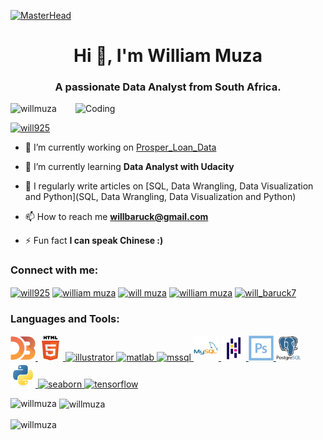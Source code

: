 [![MasterHead](https://miro.medium.com/max/970/0*1geNIsiclzJROVrH.png)](https://willmuza.com)
<h1 align="center">Hi 👋, I'm William Muza</h1>
<h3 align="center">A passionate Data Analyst from South Africa.</h3>
<img align="right" alt="Coding" width="400" src="https://www.sureworks.in/images/bigdata.gif">

<p align="left"> <img src="https://komarev.com/ghpvc/?username=willmuza&label=Profile%20views&color=0e75b6&style=flat" alt="willmuza" /> </p>

<p align="left"> <a href="https://twitter.com/will925" target="blank"><img src="https://img.shields.io/twitter/follow/will925?logo=twitter&style=for-the-badge" alt="will925" /></a> </p>

- 🔭 I’m currently working on [Prosper_Loan_Data](file:///C:/Users/Will/AppData/Local/Temp/Temp2_ProsperLoanData.zip/ProsperLoanData/Prosper_Loan_Data.html)

- 🌱 I’m currently learning **Data Analyst with Udacity**

- 📝 I regularly write articles on [SQL, Data Wrangling, Data Visualization and Python](SQL, Data Wrangling, Data Visualization and Python)

- 📫 How to reach me **willbaruck@gmail.com**

- ⚡ Fun fact **I can speak Chinese :)**

<h3 align="left">Connect with me:</h3>
<p align="left">
<a href="https://twitter.com/will925" target="blank"><img align="center" src="https://raw.githubusercontent.com/rahuldkjain/github-profile-readme-generator/master/src/images/icons/Social/twitter.svg" alt="will925" height="30" width="40" /></a>
<a href="https://linkedin.com/in/william muza" target="blank"><img align="center" src="https://raw.githubusercontent.com/rahuldkjain/github-profile-readme-generator/master/src/images/icons/Social/linked-in-alt.svg" alt="william muza" height="30" width="40" /></a>
<a href="https://kaggle.com/will muza" target="blank"><img align="center" src="https://raw.githubusercontent.com/rahuldkjain/github-profile-readme-generator/master/src/images/icons/Social/kaggle.svg" alt="will muza" height="30" width="40" /></a>
<a href="https://fb.com/william muza" target="blank"><img align="center" src="https://raw.githubusercontent.com/rahuldkjain/github-profile-readme-generator/master/src/images/icons/Social/facebook.svg" alt="william muza" height="30" width="40" /></a>
<a href="https://instagram.com/will_baruck7" target="blank"><img align="center" src="https://raw.githubusercontent.com/rahuldkjain/github-profile-readme-generator/master/src/images/icons/Social/instagram.svg" alt="will_baruck7" height="30" width="40" /></a>
</p>

<h3 align="left">Languages and Tools:</h3>
<p align="left"> <a href="https://d3js.org/" target="_blank" rel="noreferrer"> <img src="https://raw.githubusercontent.com/devicons/devicon/master/icons/d3js/d3js-original.svg" alt="d3js" width="40" height="40"/> </a> <a href="https://www.w3.org/html/" target="_blank" rel="noreferrer"> <img src="https://raw.githubusercontent.com/devicons/devicon/master/icons/html5/html5-original-wordmark.svg" alt="html5" width="40" height="40"/> </a> <a href="https://www.adobe.com/in/products/illustrator.html" target="_blank" rel="noreferrer"> <img src="https://www.vectorlogo.zone/logos/adobe_illustrator/adobe_illustrator-icon.svg" alt="illustrator" width="40" height="40"/> </a> <a href="https://www.mathworks.com/" target="_blank" rel="noreferrer"> <img src="https://upload.wikimedia.org/wikipedia/commons/2/21/Matlab_Logo.png" alt="matlab" width="40" height="40"/> </a> <a href="https://www.microsoft.com/en-us/sql-server" target="_blank" rel="noreferrer"> <img src="https://www.svgrepo.com/show/303229/microsoft-sql-server-logo.svg" alt="mssql" width="40" height="40"/> </a> <a href="https://www.mysql.com/" target="_blank" rel="noreferrer"> <img src="https://raw.githubusercontent.com/devicons/devicon/master/icons/mysql/mysql-original-wordmark.svg" alt="mysql" width="40" height="40"/> </a> <a href="https://pandas.pydata.org/" target="_blank" rel="noreferrer"> <img src="https://raw.githubusercontent.com/devicons/devicon/2ae2a900d2f041da66e950e4d48052658d850630/icons/pandas/pandas-original.svg" alt="pandas" width="40" height="40"/> </a> <a href="https://www.photoshop.com/en" target="_blank" rel="noreferrer"> <img src="https://raw.githubusercontent.com/devicons/devicon/master/icons/photoshop/photoshop-line.svg" alt="photoshop" width="40" height="40"/> </a> <a href="https://www.postgresql.org" target="_blank" rel="noreferrer"> <img src="https://raw.githubusercontent.com/devicons/devicon/master/icons/postgresql/postgresql-original-wordmark.svg" alt="postgresql" width="40" height="40"/> </a> <a href="https://www.python.org" target="_blank" rel="noreferrer"> <img src="https://raw.githubusercontent.com/devicons/devicon/master/icons/python/python-original.svg" alt="python" width="40" height="40"/> </a> <a href="https://seaborn.pydata.org/" target="_blank" rel="noreferrer"> <img src="https://seaborn.pydata.org/_images/logo-mark-lightbg.svg" alt="seaborn" width="40" height="40"/> </a> <a href="https://www.tensorflow.org" target="_blank" rel="noreferrer"> <img src="https://www.vectorlogo.zone/logos/tensorflow/tensorflow-icon.svg" alt="tensorflow" width="40" height="40"/> </a> </p>

<p><img align="left" src="https://github-readme-stats.vercel.app/api/top-langs?username=willmuza&show_icons=true&locale=en&layout=compact" alt="willmuza" /></p>

<p>&nbsp;<img align="center" src="https://github-readme-stats.vercel.app/api?username=willmuza&show_icons=true&locale=en" alt="willmuza" /></p>

<p><img align="center" src="https://github-readme-streak-stats.herokuapp.com/?user=willmuza&" alt="willmuza" /></p>
